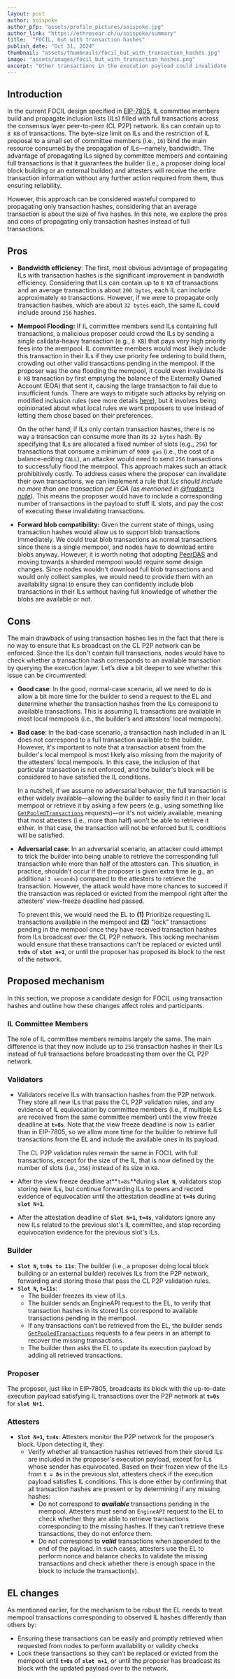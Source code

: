 ```yaml
---
layout: post
author: soispoke
author_pfp: "assets/profile_pictures/soispoke.jpg"
author_link: "https://ethresear.ch/u/soispoke/summary"
title:  "FOCIL, but with transaction hashes"
publish_date: "Oct 31, 2024"
thumbnail: "assets/thumbnails/focil_but_with_transaction_hashes.jpg"
image: "assets/images/focil_but_with_transaction_hashes.png"
excerpt: "Other transactions in the execution payload could invalidate transactions in inclusion lists. Invalid transactions should not be written on-chain because it would expose free data availability (DA). How is free DA prevented in FOCIL? How does FOCIL prevent an adversary stuffing the IL with invalid transactions?"
---
```


## Introduction

In the current FOCIL design specified in [EIP-7805](https://ethereum-magicians.org/t/eip-7805-committee-based-fork-choice-enforced-inclusion-lists-focil/21578), IL committee members build and propagate inclusion lists (ILs) filled with full transactions across the consensus layer peer-to-peer (CL P2P) network. ILs can contain up to `8 KB` of transactions. The byte-size limit on ILs and the restriction of IL proposal to a small set of committee members (i.e., `16`) bind the main resource consumed by the propagation of ILs—namely, bandwidth. The advantage of propagating ILs signed by committee members and containing full transactions is that it guarantees the builder (i.e., a proposer doing local block building or an external builder) and attesters will receive the entire transaction information without any further action required from them, thus ensuring reliability. 

However, this approach can be considered wasteful compared to propagating only transaction hashes, considering that an average transaction is about the size of five hashes. In this note, we explore the pros and cons of propagating only transaction hashes instead of full transactions.

## Pros

- **Bandwidth efficiency**: The first, most obvious advantage of propagating ILs with transaction hashes is the significant improvement in bandwidth efficiency. Considering that ILs can contain up to `8 KB` of transactions and an average transaction is about `200 bytes`, each IL can include approximately `40` transactions. However, if we were to propagate only transaction hashes, which are about `32 bytes` each, the same IL could include around `256` hashes.
- **Mempool Flooding:** If IL committee members send ILs containing full transactions, a malicious proposer could crowd the ILs by sending a single calldata-heavy transaction (e.g., `8 KB`) that pays very high priority fees into the mempool. IL committee members would most likely include this transaction in their ILs if they use priority fee ordering to build them, crowding out other valid transactions pending in the mempool. If the proposer was the one flooding the mempool, it could even invalidate its `8 KB` transaction by first emptying the balance of the Externally Owned Account (EOA) that sent it, causing the large transaction to fail due to insufficient funds. There are ways to mitigate such attacks by relying on modified inclusion rules (see more details [here](https://hackmd.io/@fradamt/focil-flooding)), but it involves being opinionated about what local rules we want proposers to use instead of letting them chose based on their preferences.
    
    On the other hand, if ILs only contain transaction hashes, there is no way a transaction can consume more than its `32 bytes` hash. By specifying that ILs are allocated a fixed number of slots (e.g., `256`) for transactions that consume a minimum of `9000 gas` (i.e., the cost of a balance-editing `CALL`), an attacker would need to send `256` transactions to successfully flood the mempool. This approach makes such an attack prohibitively costly. To address cases where the proposer can invalidate their own transactions, we can implement a rule that *ILs should include no more than one transaction per EOA (as mentioned in [@fradamt’s note](https://hackmd.io/@fradamt/focil-flooding))*. This means the proposer would have to include a corresponding number of transactions in the payload to stuff IL slots, and pay the cost of executing these invalidating transactions. 
    
- **Forward blob compatibility:** Given the current state of things, using transaction hashes would allow us to support blob transactions immediately. We could treat blob transactions as normal transactions since there is a single mempool, and nodes have to download entire blobs anyway. However, it is worth noting that adopting [PeerDAS](https://ethresear.ch/t/peerdas-a-simpler-das-approach-using-battle-tested-p2p-components/16541) and moving towards a sharded mempool would require some design changes. Since nodes wouldn't download full blob transactions and would only collect samples, we would need to provide them with an availability signal to ensure they can confidently include blob transactions in their ILs without having full knowledge of whether the blobs are available or not.

## Cons

The main drawback of using transaction hashes lies in the fact that there is no way to ensure that ILs broadcast on the CL P2P network can be enforced. Since the ILs don't contain full transactions, nodes would have to check whether a transaction hash corresponds to an available transaction by querying the execution layer. Let’s dive a bit deeper to see whether this issue can be circumvented:

- **Good case**: In the good, normal-case scenario, all we need to do is allow a bit more time for the builder to send a request to the EL and determine whether the transaction hashes from the ILs correspond to available transactions. This is assuming IL transactions are available in most local mempools (i.e., the builder’s and attesters’ local mempools).
- **Bad case**: In the bad-case scenario, a transaction hash included in an IL does not correspond to a full transaction available to the builder. However, it's important to note that a transaction absent from the builder's local mempool is most likely also missing from the majority of the attesters' local mempools. In this case, the inclusion of that particular transaction is not enforced, and the builder's block will be considered to have satisfied the IL conditions.
    
    In a nutshell, if we assume no adversarial behavior, the full transaction is either widely available—allowing the builder to easily find it in their local mempool or retrieve it by asking a few peers (e.g., using something like [`GetPooledTransactions`](https://github.com/ethereum/devp2p/blob/master/caps/eth.md#getpooledtransactions-0x09) requests)—or it's not widely available, meaning that most attesters (i.e., more than half) won't be able to retrieve it either. In that case, the transaction will not be enforced but IL conditions will be satisfied.
    
- **Adversarial case**: In an adversarial scenario, an attacker could attempt to trick the builder into being unable to retrieve the corresponding full transaction while more than half of the attesters can. This situation, in practice, shouldn't occur if the proposer is given extra time (e.g., an additional `3 seconds`) compared to the attesters to retrieve the transaction. However, the attack would have more chances to succeed if the transaction was replaced or evicted from the mempool right after the attesters’ view-freeze deadline had passed.
    
    To prevent this, we would need the EL to **(1)** Prioritize requesting IL transactions available in the mempool and **(2)** "lock" transactions pending in the mempool once they have received transaction hashes from ILs broadcast over the CL P2P network. This locking mechanism would ensure that these transactions can't be replaced or evicted until **`t=0s`** of **`slot n+1`**, or until the proposer has proposed its block to the rest of the network.
    

## Proposed mechanism

In this section, we propose a candidate design for FOCIL using transaction hashes and outline how these changes affect roles and participants. 

### **IL Committee Members**

The role of IL committee members remains largely the same. The main difference is that they now include up to `256` transaction hashes in their ILs instead of full transactions before broadcasting them over the CL P2P network.

### **Validators**

- Validators receive ILs with transaction hashes from the P2P network. They store all new ILs that pass the CL P2P validation rules, and any evidence of IL equivocation by committee members (i.e., if multiple ILs are received from the same committee member) until the view freeze deadline at **`t=8s`**. Note that the view freeze deadline is now `1s` earlier than in EIP-7805, so we allow more time for the builder to retrieve full transactions from the EL and include the available ones in its payload.
    
    The CL P2P validation rules remain the same in FOCIL with full transactions, except for the size of the IL, that is now defined by the number of slots (i.e., `256`) instead of its size in `KB`. 
    
- After the view freeze deadline at**`t=8s`**during **`slot N`**, validators stop storing new ILs, but continue forwarding ILs to peers and record evidence of equivocation until the attestation deadline at **`t=4s`** during **`slot N+1`**.
- After the attestation deadline of **`Slot N+1`, `t=4s`**, validators ignore any new ILs related to the previous slot's IL committee, and stop recording equivocation evidence for the previous slot's ILs.

### **Builder**

- **`Slot N`, `t=0s to 11s`**: The builder (i.e., a proposer doing local block building or an external builder) receives ILs from the P2P network, forwarding and storing those that pass the CL P2P validation rules.
- **`Slot N`, `t=11s`**:
    - The builder freezes its view of ILs.
    - The builder sends an EngineAPI request to the EL, to verify that transaction hashes in its stored ILs correspond to available transactions pending in the mempool.
    - If any transactions can’t be retrieved from the EL, the builder sends [`GetPooledTransactions`](https://github.com/ethereum/devp2p/blob/master/caps/eth.md#getpooledtransactions-0x09) requests to a few peers in an attempt to recover the missing transactions.
    - The builder then asks the EL to update its execution payload by adding all retrieved transactions.

### Proposer

The proposer, just like in EIP-7805, broadcasts its block with the up-to-date execution payload satisfying IL transactions over the P2P network at **`t=0s`** for **`slot N+1`.**

### Attesters

- **`Slot N+1`, `t=4s`**: Attesters monitor the P2P network for the proposer’s block. Upon detecting it, they:
    - Verify whether all transaction hashes retrieved from their stored ILs are included in the proposer's execution payload, except for ILs whose sender has equivocated. Based on their frozen view of the ILs from **`t = 8s`** in the previous slot, attesters check if the execution payload satisfies IL conditions. This is done either by confirming that all transaction hashes are present or by determining if any missing hashes:
        - Do not correspond to ***available*** transactions pending in the mempool. Attesters must send an `EngineAPI` request to the EL to check whether they are able to retrieve transactions corresponding to the missing hashes. If they can’t retrieve these transactions, they do not enforce them.
        - Do not correspond to ***valid*** transactions when appended to the end of the payload. In such cases, attesters use the EL to perform nonce and balance checks to validate the missing transactions and check whether there is enough space in the block to include the transaction(s).

## EL changes

As mentioned earlier, for the mechanism to be robust the EL needs to treat mempool transactions corresponding to observed IL hashes differently than others by:

- Ensuring these transactions can be easily and promptly retrieved when requested from nodes to perform availability or validity checks
- Lock these transactions so they can’t be replaced or evicted from the mempool until **`t=0s`** of **`slot n+1`**, or until the proposer has broadcast its block with the updated payload over to the network.
